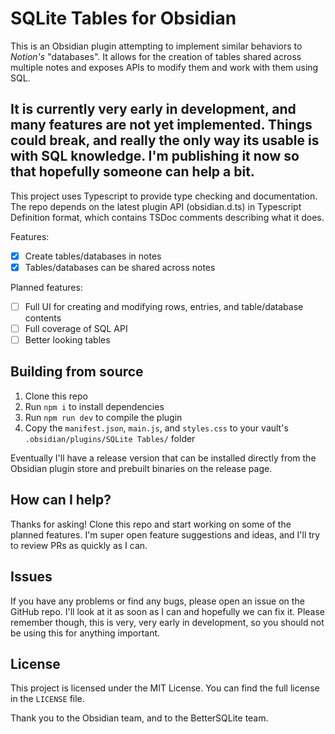 # SQLite Tables for Obsidian

This is an Obsidian plugin attempting to implement similar behaviors to *Notion's* "databases". It allows for the creation of tables shared across multiple notes and exposes APIs to modify them and work with them using SQL.

## It is currently **very** early in development, and many features are not yet implemented. Things could break, and really the only way its usable is with SQL knowledge. I'm publishing it now so that hopefully someone can help a bit.

This project uses Typescript to provide type checking and documentation.
The repo depends on the latest plugin API (obsidian.d.ts) in Typescript Definition format, which contains TSDoc comments describing what it does.

Features:
- [x] Create tables/databases in notes
- [x] Tables/databases can be shared across notes

Planned features:
- [ ] Full UI for creating and modifying rows, entries, and table/database contents
- [ ] Full coverage of SQL API
- [ ] Better looking tables

## Building from source

1. Clone this repo
2. Run `npm i` to install dependencies
3. Run `npm run dev` to compile the plugin
4. Copy the `manifest.json`, `main.js`, and `styles.css` to your vault's `.obsidian/plugins/SQLite Tables/` folder

Eventually I'll have a release version that can be installed directly from the Obsidian plugin store and prebuilt binaries on the release page. 

## How can I help?

Thanks for asking! Clone this repo and start working on some of the planned features. I'm super open feature suggestions and ideas, and I'll try to review PRs as quickly as I can.

## Issues

If you have any problems or find any bugs, please open an issue on the GitHub repo. I'll look at it as soon as I can and hopefully we can fix it. Please remember though, this is very, very early in development, so you should not be using this for anything important.

## License

This project is licensed under the MIT License. You can find the full license in the `LICENSE` file. 

Thank you to the Obsidian team, and to the BetterSQLite team. 
